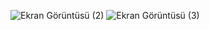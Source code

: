 ![Ekran Görüntüsü (2)](https://github.com/hdrfurkann/login-form/assets/152205111/258dc782-ebbb-4a76-8b7c-61e5d7c1c514)
![Ekran Görüntüsü (3)](https://github.com/hdrfurkann/login-form/assets/152205111/f23876fa-fbd8-473f-804b-ba2b9fc72894)
